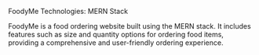 FoodyMe
Technologies: MERN Stack

FoodyMe is a food ordering website built using the MERN stack. It includes features such as size and quantity options for ordering food items, providing a comprehensive and user-friendly ordering experience.
